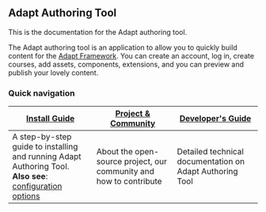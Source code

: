 ## Adapt Authoring Tool

This is the documentation for the Adapt authoring tool.

The Adapt authoring tool is an application to allow you to quickly build content for the [Adapt Framework](https://github.com/adaptlearning/adapt_framework). You can create an account, log in, create courses, add assets, components, extensions, and you can preview and publish your lovely content.


### Quick navigation

| [Install Guide](Installing-the-Authoring-Tool) | [Project & Community](https://www.adaptlearning.org) | [Developer's Guide](https://github.com/adaptlearning/adapt_authoring/wiki/Developer's-Guide) |
|---|---|---|
| A step-by-step guide to installing and running Adapt Authoring Tool. <br>**Also see**: [configuration options](https://github.com/adaptlearning/adapt_authoring/wiki/Configuring-the-Authoring-Tool) | About the open-source project, our community and how to contribute | Detailed technical documentation on Adapt Authoring Tool |
